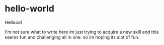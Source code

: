 # hello-world

Hellooo!

I'm not sure what to write here im just trying to acquire a new skill and this seems fun and challenging all in one.
so im hoping its alot of fun.
